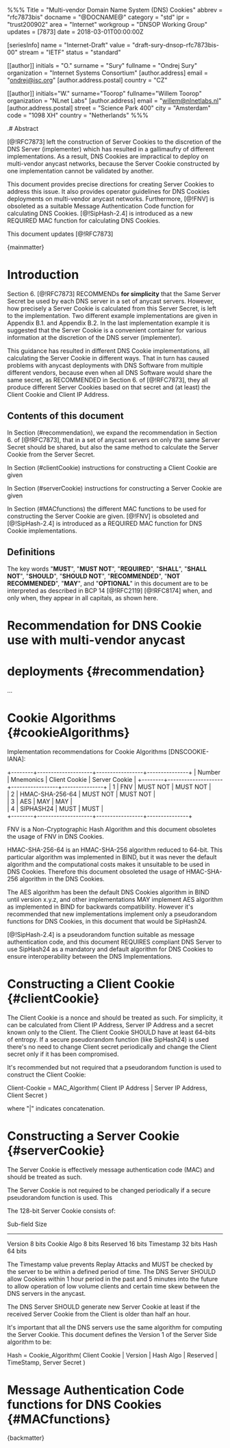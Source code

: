 %%%
Title = "Multi-vendor Domain Name System (DNS) Cookies"
abbrev = "rfc7873bis"
docname = "@DOCNAME@"
category = "std"
ipr = "trust200902"
area = "Internet"
workgroup = "DNSOP Working Group"
updates = [7873]
date = 2018-03-01T00:00:00Z

[seriesInfo]
name = "Internet-Draft"
value = "draft-sury-dnsop-rfc7873bis-00"
stream = "IETF"
status = "standard"

[[author]]
initials = "O."
surname = "Sury"
fullname = "Ondrej Sury"
organization = "Internet Systems Consortium"
[author.address]
 email = "ondrej@isc.org"
[author.address.postal]
 country = "CZ"

[[author]]
initials="W."
surname="Toorop"
fullname="Willem Toorop"
organization = "NLnet Labs"
[author.address]
 email = "willem@nlnetlabs.nl"
[author.address.postal]
 street = "Science Park 400"
 city = "Amsterdam"
 code = "1098 XH"
 country = "Netherlands"
%%%


.# Abstract

[@!RFC7873] left the construction of Server Cookies to the discretion
of the DNS Server (implementer) which has resulted in a gallimaufry of
different implementations.  As a result, DNS Cookies are impractical
to deploy on multi-vendor anycast networks, because the Server Cookie
constructed by one implementation cannot be validated by another.

This document provides precise directions for creating Server Cookies
to address this issue.  It also provides operator guidelines for DNS
Cookies deployments on multi-vendor anycast networks.  Furthermore,
[@!FNV] is obsoleted as a suitable Message Authentication Code
function for calculating DNS Cookies. [@!SipHash-2.4] is introduced as
a new REQUIRED MAC function for calculating DNS Cookies.

This document updates [@!RFC7873]


{mainmatter}

# Introduction

Section 6. [@!RFC7873] RECOMMENDs **for simplicity** that the Same
Server Secret be used by each DNS server in a set of anycast servers.
However, how precisely a Server Cookie is calculated from this Server
Secret, is left to the implementation.  Two different example
implementations are given in Appendix B.1. and Appendix B.2.  In the
last implementation example it is suggested that the Server Cookie is
a convenient container for various information at the discretion of
the DNS server (implementer).

This guidance has resulted in different DNS Cookie implementations,
all calculating the Server Cookie in different ways.  That in turn has
caused problems with anycast deployments with DNS Software from
multiple different vendors, because even when all DNS Software would
share the same secret, as RECOMMENDED in Section 6. of [@!RFC7873],
they all produce different Server Cookies based on that secret
and (at least) the Client Cookie and Client IP Address.

## Contents of this document

In Section (#recommendation), we expand the recommendation in Section
6. of [@!RFC7873], that in a set of anycast servers on only the same
Server Secret should be shared, but also the same method to calculate
the Server Cookie from the Server Secret.

In Section (#clientCookie) instructions for constructing a Client
Cookie are given

In Section (#serverCookie) instructions for constructing a Server 
Cookie are given

In Section (#MACfunctions) the different MAC functions to be used for
constructing the Server Cookie are given.  [@!FNV] is obsoleted and
[@!SipHash-2.4] is introduced as a REQUIRED MAC function for DNS Cookie
implementations.

## Definitions

The key words "**MUST**", "**MUST NOT**", "**REQUIRED**", 
"**SHALL**", "**SHALL NOT**", "**SHOULD**", "**SHOULD NOT**",
"**RECOMMENDED**", "**NOT RECOMMENDED**", "**MAY**", and
"**OPTIONAL**" in this document are to be interpreted as described in
BCP 14 [@!RFC2119] [@!RFC8174] when, and only when, they appear in all
capitals, as shown here.


# Recommendation for DNS Cookie use with multi-vendor anycast
# deployments {#recommendation}

...

# Cookie Algorithms {#cookieAlgorithms}

Implementation recommendations for Cookie Algorithms [DNSCOOKIE-IANA]:

   +--------+--------------------+-----------------+---------------+
   | Number | Mnemonics          | Client Cookie   | Server Cookie |
   +--------+--------------------+-----------------+---------------+
   | 1      | FNV                | MUST NOT        | MUST NOT      |  
   | 2      | HMAC-SHA-256-64    | MUST NOT        | MUST NOT      |  
   | 3      | AES                | MAY             | MAY           |  
   | 4      | SIPHASH24          | MUST            | MUST          |  
   +--------+--------------------+-----------------+---------------+

FNV is a Non-Cryptographic Hash Algorithm and this document obsoletes
the usage of FNV in DNS Cookies.

HMAC-SHA-256-64 is an HMAC-SHA-256 algorithm reduced to 64-bit.  This particular
algorithm was implemented in BIND, but it was never the default algorithm and the
computational costs makes it unsuitable to be used in DNS Cookies.  Therefore
this document obsoleted the usage of HMAC-SHA-256 algorithm in the DNS Cookies.

The AES algorithm has been the default DNS Cookies algorithm in BIND until
version x.y.z, and other implementations MAY implement AES algorithm as
implemented in BIND for backwards compatibility.  However it's recommended that
new implementations implement only a pseudorandom functions for DNS Cookies, in
this document that would be SipHash24.

[@!SipHash-2.4] is a pseudorandom function suitable as message authentication
code, and this document REQUIRES compliant DNS Server to use SipHash24 as a
mandatory and default algorithm for DNS Cookies to ensure interoperability
between the DNS Implementations.

# Constructing a Client Cookie {#clientCookie}

The Client Cookie is a nonce and should be treated as such.  For simplicity,
it can be calculated from Client IP Address, Server IP Address and a secret
known only to the Client.  The Client Cookie SHOULD have at least 64-bits
of entropy.  If a secure pseudorandom function (like SipHash24) is used there's
no need to change Client secret periodically and change the Client secret only
if it has been compromised.

It's recommended but not required that a pseudorandom function is used to
construct the Client Cookie:

  Client-Cookie =
    MAC_Algorithm( Client IP Address | Server IP Address,
	               Client Secret )

where "|" indicates concatenation.

# Constructing a Server Cookie {#serverCookie}

The Server Cookie is effectively message authentication code (MAC) and should be
treated as such.

The Server Cookie is not required to be changed periodically if a secure
pseudorandom function is used.  This 

The 128-bit Server Cookie consists of:

 Sub-field       Size
-------------  --------
 Version        8 bits
 Cookie Algo    8 bits
 Reserved      16 bits
 Timestamp     32 bits
 Hash          64 bits

The Timestamp value prevents Replay Attacks and MUST be checked by the server to
be within a defined period of time.  The DNS Server SHOULD allow Cookies within
1 hour period in the past and 5 minutes into the future to allow operation of
low volume clients and certain time skew between the DNS servers in the anycast.

The DNS Server SHOULD generate new Server Cookie at least if the received Server
Cookie from the Client is older than half an hour.

It's important that all the DNS servers use the same algorithm for computing the
Server Cookie.  This document defines the Version 1 of the Server Side algorithm
to be:

  Hash =
    Cookie_Algorithm( Client Cookie | Version | Hash Algo | Reserved | TimeStamp,
	                  Server Secret )

# Message Authentication Code functions for DNS Cookies {#MACfunctions}


<reference anchor='FNV' target='https://datatracker.ietf.org/doc/draft-eastlake-fnv'>
    <front>
        <title>The FNV Non-Cryptographic Hash Algorithm</title>
	<author fullname="Glenn Fowler" initials="G." surname="Fowler" />
	<author fullname="Landon Curt Noll" initials="L." surname="Noll" />
	<author fullname="Kiem-Phong Vo" initials="K." surname="Vo" />
	<author fullname="Donald Eastlake" initials="D." surname="Eastlake" />
	<author fullname="Tony Hansen" initials="T." surname="Hansen" />
	<date/>
    </front>
</reference>

<reference anchor='SipHash-2.4' target='https://131002.net/siphash/'>
    <front>
        <title>SipHash: a fast short-input PRF</title>
	<author fullname="Jean-Philippe Aumasson" initials="J." surname="Aumasson" />
	<author fullname="Daniel J. Bernstein" initials="D. J." surname="Bernstein" />
	<date year="2012"/>
    </front>
</reference>

{backmatter}


